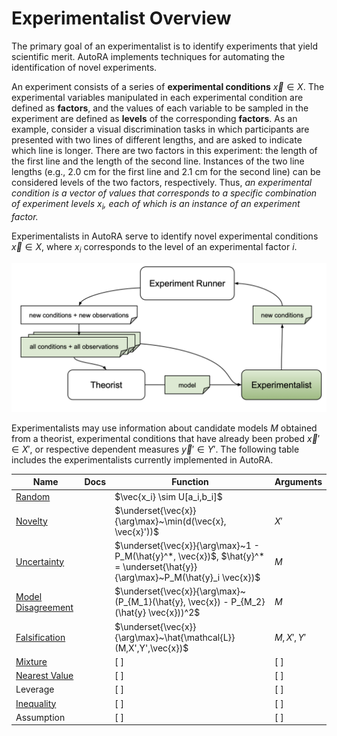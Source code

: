# Experimentalist Overview

The primary goal of an experimentalist is to identify experiments that yield 
scientific merit. AutoRA implements techniques for automating the identification 
of novel experiments.

An experiment consists of a series of **experimental conditions** $\vec{x} \in X$. 
The experimental variables manipulated in each experimental condition 
are defined as **factors**, and the values of each variable to be sampled 
in the experiment are defined as **levels** of the corresponding **factors**. 
As an example, consider a visual discrimination tasks in which participants are presented
with two lines of different lengths, and are asked to indicate which line is longer.
There are two factors in this experiment: the length of the first line and 
the length of the second line. Instances of the two line lengths 
(e.g., 2.0 cm for the first line and 2.1 cm for the second line) 
can be considered levels of the two factors, respectively. Thus, *an experimental condition is a vector of values that
corresponds to a specific combination of experiment levels $x_i$, 
each of which is an instance of an experiment factor.*

Experimentalists in AutoRA serve to identify novel 
experimental conditions $\vec{x} \in X$, where $x_i$ corresponds 
to the level of an experimental factor $i$.

![Overview](../img/experimentalist.png)

Experimentalists may use information about candidate models $M$ obtained from a theorist, 
experimental conditions that have already been probed $\vec{x}' \in X'$, or 
respective dependent measures $\vec{y}' \in Y'$. The following table includes the experimentalists currently implemented
 in AutoRA.

| Name                                                                                              | Docs | Function                                                                                                                      | Arguments   |
|---------------------------------------------------------------------------------------------------|------|-------------------------------------------------------------------------------------------------------------------------------|-------------|
| [Random](https://pypi.org/project/autora-core/)                                                   |      | $\vec{x_i} \sim U[a_i,b_i]$                                                                                                   |             |
| [Novelty](https://pypi.org/project/autora-experimentalist-sampler-novelty/)                       |      | $\underset{\vec{x}}{\arg\max}~\min(d(\vec{x}, \vec{x}'))$                                                                     | $X'$        |
| [Uncertainty](https://pypi.org/project/autora-experimentalist-sampler-uncertainty/)               |      | $\underset{\vec{x}}{\arg\max}~1 - P_M(\hat{y}^*, \vec{x})$, $\hat{y}^* = \underset{\hat{y}}{\arg\max}~P_M(\hat{y}_i \vec{x})$ | $M$         |
| [Model Disagreement](https://pypi.org/project/autora-experimentalist-sampler-model-disagreement/) |      | $\underset{\vec{x}}{\arg\max}~(P_{M_1}(\hat{y}, \vec{x}) - P_{M_2}(\hat{y} \vec{x}))^2$                                       | $M$         |
| [Falsification](https://pypi.org/project/autora-experimentalist-falsification/)                   |      | $\underset{\vec{x}}{\arg\max}~\hat{\mathcal{L}}(M,X',Y',\vec{x})$                                                             | $M, X', Y'$ |
| [Mixture](https://pypi.org/project/mixture-experimentalist/)                                      |      | [ ]                                                                                                                           | [ ]         |
| [Nearest Value](https://pypi.org/project/autora-experimentalist-sampler-nearest-value/)           |      | [ ]                                                                                                                           | [ ]         |
| Leverage                                                                                          |      | [ ]                                                                                                                           | [ ]         |
| [Inequality](https://pypi.org/project/autora-experimentalist-sampler-inequality/)                 |      | [ ]                                                                                                                           | [ ]         |
| Assumption                                                                                        |      | [ ]                                                                                                                           | [ ]         |
